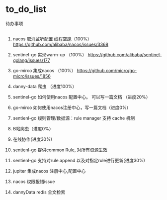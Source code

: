 # to_do_list
待办事项

##
1. nacos 取消监听配置 线程空跑（100%）
https://github.com/alibaba/nacos/issues/3368

2. sentinel-go 实现warm-up （100%）
https://github.com/alibaba/sentinel-golang/issues/177

3. go-mirco 集成nacos （100%）
https://github.com/micro/go-micro/issues/1856

4. danny-data 爬虫 （进度100%）

5. sentinel-go 如何使用nacos 配置中心。 可以写一篇文档 （进度20%）

6. go-mirco 如何使用nacos注册中心，写一篇文档（进度0%）

7. sentienl-go 规则管理/数据源：rule manager 支持 cache 机制

8. B站爬虫（进度0%）

9. 在线协作(进度30%)

10. sentienl-go 提供common Rule, 对所有资源生效

11. sentienl-go 支持对rule append 以及对指定rule进行更新(进度30%)

12. jupiter 集成nacos 注册中心,配置中心

13. nacos 权限报错issue

14. dannyData redis 全文检索
